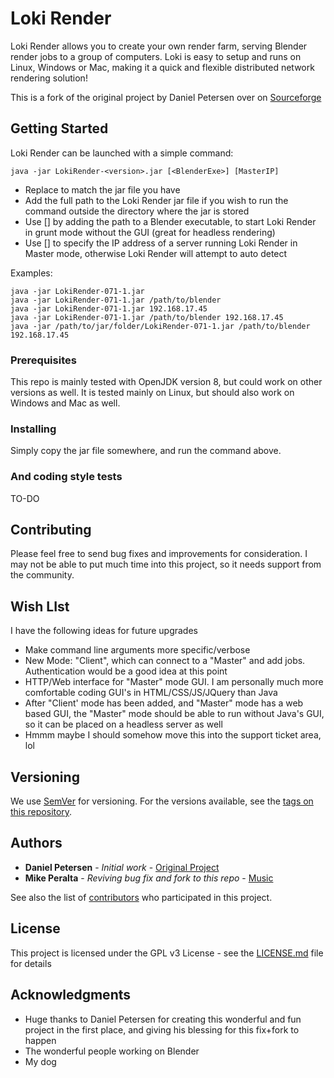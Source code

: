 # Loki Render

Loki Render allows you to create your own render farm, serving Blender render jobs to a group of computers. Loki is easy to setup and runs on Linux, Windows or Mac, making it a quick and flexible distributed network rendering solution!

This is a fork of the original project by Daniel Petersen over on [Sourceforge](https://sourceforge.net/projects/loki-render/) 

## Getting Started

Loki Render can be launched with a simple command:

```
java -jar LokiRender-<version>.jar [<BlenderExe>] [MasterIP]
```

* Replace <version> to match the jar file you have
* Add the full path to the Loki Render jar file if you wish to run the command outside the directory where the jar is stored
* Use [<BlenderExe>] by adding the path to a Blender executable, to start Loki Render in grunt mode without the GUI (great for headless rendering)
* Use [<MasterIP>] to specify the IP address of a server running Loki Render in Master mode, otherwise Loki Render will attempt to auto detect

Examples:
```
java -jar LokiRender-071-1.jar
java -jar LokiRender-071-1.jar /path/to/blender
java -jar LokiRender-071-1.jar 192.168.17.45
java -jar LokiRender-071-1.jar /path/to/blender 192.168.17.45
java -jar /path/to/jar/folder/LokiRender-071-1.jar /path/to/blender 192.168.17.45
```

### Prerequisites

This repo is mainly tested with OpenJDK version 8, but could work on other versions as well. It is tested mainly on Linux, but should also work on Windows and Mac as well.

### Installing

Simply copy the jar file somewhere, and run the command above.

### And coding style tests

TO-DO

## Contributing

Please feel free to send bug fixes and improvements for consideration. I may not be able to put much time into this project, so it needs support from the community.

## Wish LIst

I have the following ideas for future upgrades

* Make command line arguments more specific/verbose
* New Mode: "Client", which can connect to a "Master" and add jobs. Authentication would be a good idea at this point
* HTTP/Web interface for "Master" mode GUI. I am personally much more comfortable coding GUI's in HTML/CSS/JS/JQuery than Java
* After "Client' mode has been added, and "Master" mode has a web based GUI, the "Master" mode should be able to run without Java's GUI, so it can be placed on a headless server as well
* Hmmm maybe I should somehow move this into the support ticket area, lol

## Versioning

We use [SemVer](http://semver.org/) for versioning. For the versions available, see the [tags on this repository](https://github.com/mikeperalta1/loki-render/tags). 

## Authors

* **Daniel Petersen** - *Initial work* - [Original Project](https://sourceforge.net/projects/loki-render/)
* **Mike Peralta** - *Reviving bug fix and fork to this repo* - [Music](http://MikePeralta.com/)

See also the list of [contributors](https://github.com/mikeperalta1/loki-render/contributors) who participated in this project.

## License

This project is licensed under the GPL v3 License - see the [LICENSE.md](LICENSE.md) file for details

## Acknowledgments

* Huge thanks to Daniel Petersen for creating this wonderful and fun project in the first place, and giving his blessing for this fix+fork to happen
* The wonderful people working on Blender
* My dog



